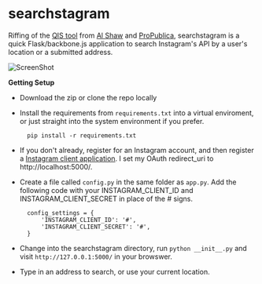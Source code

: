 searchstagram
=============

Riffing of the [QIS tool](https://github.com/propublica/qis) from [Al Shaw](https://twitter.com/A_L) and [ProPublica](http://www.propublica.org/nerds/item/a-super-simple-tool-to-search-instagram-by-time-and-location), searchstagram is a quick Flask/backbone.js application to search Instagram's API by a user's location or a submitted address.

![ScreenShot](https://raw.github.com/chrislkeller/searchstagram/master/static/images/screenshot.png)

**Getting Setup**

* Download the zip or clone the repo locally

* Install the requirements from ```requirements.txt``` into a virtual enviroment, or just straight into the system environment if you prefer.

        pip install -r requirements.txt

* If you don't already, register for an Instagram account, and then register a [Instagram client application](http://instagram.com/developer/clients/register/). I set my OAuth redirect_uri to http://localhost:5000/.

* Create a file called ```config.py``` in the same folder as ```app.py```. Add the following code with your INSTAGRAM_CLIENT_ID and INSTAGRAM_CLIENT_SECRET in place of the # signs.

        config_settings = {
            'INSTAGRAM_CLIENT_ID': '#',
            'INSTAGRAM_CLIENT_SECRET': '#',
        }

* Change into the searchstagram directory, run ```python __init__.py``` and visit ```http://127.0.0.1:5000/``` in your browswer.

* Type in an address to search, or use your current location.
